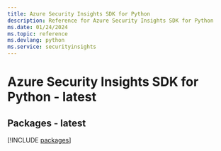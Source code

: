```yaml
---
title: Azure Security Insights SDK for Python
description: Reference for Azure Security Insights SDK for Python
ms.date: 01/24/2024
ms.topic: reference
ms.devlang: python
ms.service: securityinsights
---
```

# Azure Security Insights SDK for Python - latest
## Packages - latest
[!INCLUDE [packages](security-insights-index.md)]